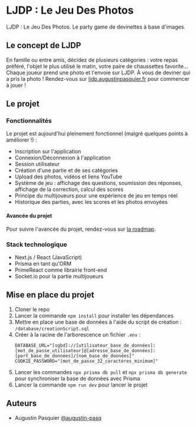# LJDP : Le Jeu Des Photos

LJDP : Le Jeu Des Photos. Le party game de devinettes à base d'images.

## Le concept de LJDP

En famille ou entre amis, décidez de plusieurs catégories : votre repas préféré, l'objet le plus utilisé le matin, votre paire de chaussettes favorite... Chaque joueur prend une photo et l'envoie sur LJDP. À vous de deviner qui a pris la photo !
Rendez-vous sur [ljdp.augustinpasquier.fr](https://ljdp.augustinpasquier.fr/) pour commencer à jouer !

## Le projet

### Fonctionnalités
Le projet est aujourd'hui pleinement fonctionnel (malgré quelques points à améliorer !) :
- Inscription sur l'application
- Connexion/Déconnexion à l'application
- Session utilisateur
- Création d'une partie et de ses catégories
- Upload des photos, vidéos et liens YouTube
- Système de jeu : affichage des questions, soumission des réponses, affichage de la correction, calcul des scores
- Principe du multijoueurs pour une expérience de jeu en temps réel
- Historique des parties, avec les scores et les photos envoyées

#### Avancée du projet
Pour suivre l'avancée du projet, rendez-vous sur [la roadmap](https://github.com/users/augustin-pasq/projects/1).

### Stack technologique
- Next.js / React (JavaScript)
- Prisma en tant qu'ORM
- PrimeReact comme librairie front-end
- Socket.io pour la partie multijoueurs

## Mise en place du projet
1. Cloner le repo
2. Lancer la commande ``npm install`` pour installer les dépendances
3. Mettre en place une base de données à l'aide du script de création : ``/database/creationScript.sql``
4. Créer à la racine de l'arborescence un fichier ``.env`` :
   ```
   DATABASE_URL="[sgbd]://[utilisateur_base_de_données]:[mot_de_passe_utilisateur]@[adresse_base_de_données]:[port_base_de_données]/[nom_base_de_données]"
   COOKIE_PASSWORD="[mot_de_passe_32_caractères_minimum]"
   ```
5. Lancer les commandes ``npx prisma db pull`` et ``npx prisma db generate`` pour synchroniser la base de données avec Prisma
6. Lancer la commande ``npm run dev`` pour lancer le projet

## Auteurs
- Augustin Pasquier [@augustin-pasq](https://github.com/augustin-pasq)